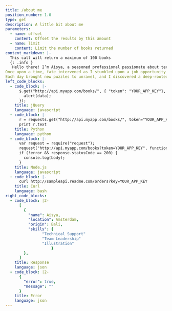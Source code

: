 ```yaml
---
title: /about me
position_number: 1.0
type: get
description: A little bit about me
parameters:
  - name: offset
    content: Offset the results by this amount
  - name: limit
    content: Limit the number of books returned
content_markdown: |-
  This call will return a maximum of 100 books
  {: .info }
   Hello there! I’m Aisya, a seasoned professional passionate about technical support and leadership. By day, I thrive in troubleshooting and resolving complex issues as a Remote Customer Service expert and Team Leader. When I’m not immersed in the tech world, I embrace my creative side. I love exploring my artistic flair through drawing and creating illustrations.
Once upon a time, fate intervened as I stumbled upon a job opportunity in technical support while scouring a job portal. Little did I know that this would mark the beginning of an incredible adventure. Over the past two years, I've dedicated myself to assisting customers and resolving their IT tribulations.
Each day brought new puzzles to unravel, and I discovered a deep-rooted affinity for the complexities that this role presented.My journey led me to embrace the transformative power of technical support, much like my love for illustration and website building, I grew to appreciate the beauty of conquering intricate IT challenges. Today, I stand at the crossroads of possibility, eager to continue my career in this field that I've come to cherish.
left_code_blocks:
  - code_block: |-
      $.get("http://api.myapp.com/books/", { "token": "YOUR_APP_KEY"}, function(data) {
        alert(data);
      });
    title: jQuery
    language: javascript
  - code_block: |-
      r = requests.get("http://api.myapp.com/books/", token="YOUR_APP_KEY")
      print r.text
    title: Python
    language: python
  - code_block: |-
      var request = require("request");
      request("http://api.myapp.com/books?token=YOUR_APP_KEY", function (error, response, body) {
      if (!error && response.statusCode == 200) {
        console.log(body);
      }
    title: Node.js
    language: javascript
  - code_block: |-
      curl http://sampleapi.readme.com/orders?key=YOUR_APP_KEY
    title: Curl
    language: bash
right_code_blocks:
  - code_block: |2-
      [
        {
          "name": Aisya,
          "location": Amsterdam,
          "origin": Bali,
          "skills": {
                "Technical Support"
                "Team Leadership"
                "Illustration"
                    }
        },
      ]
    title: Response
    language: json
  - code_block: |2-
      {
        "error": true,
        "message": ""
      }
    title: Error
    language: json
---
```

